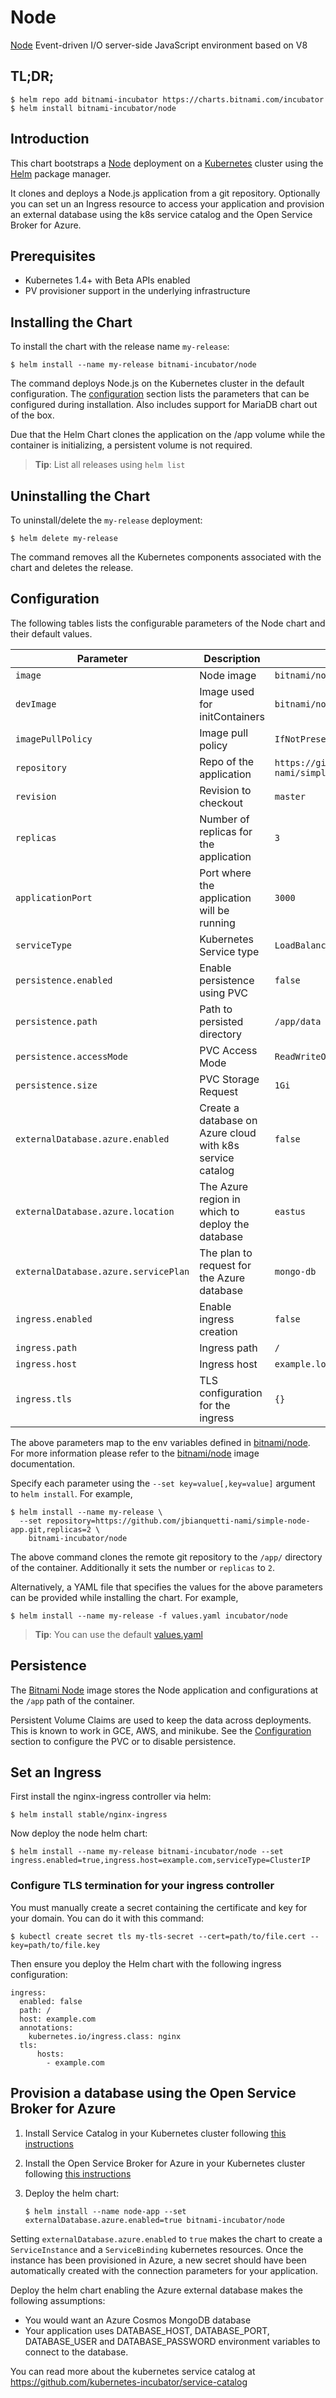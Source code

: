 # Node

[Node](https://www.nodejs.org) Event-driven I/O server-side JavaScript environment based on V8

## TL;DR;

```console
$ helm repo add bitnami-incubator https://charts.bitnami.com/incubator
$ helm install bitnami-incubator/node
```
## Introduction

This chart bootstraps a [Node](https://github.com/bitnami/bitnami-docker-node) deployment on a [Kubernetes](http://kubernetes.io) cluster using the [Helm](https://helm.sh) package manager.

It clones and deploys a Node.js application from a git repository. Optionally you can set un an Ingress resource to access your application and provision an external database using the k8s service catalog and the Open Service Broker for Azure.

## Prerequisites

- Kubernetes 1.4+ with Beta APIs enabled
- PV provisioner support in the underlying infrastructure

## Installing the Chart

To install the chart with the release name `my-release`:

```console
$ helm install --name my-release bitnami-incubator/node
```

The command deploys Node.js on the Kubernetes cluster in the default configuration. The [configuration](#configuration) section lists the parameters that can be configured during installation. Also includes support for MariaDB chart out of the box.

Due that the Helm Chart clones the application on the /app volume while the container is initializing, a persistent volume is not required.

> **Tip**: List all releases using `helm list`

## Uninstalling the Chart

To uninstall/delete the `my-release` deployment:

```console
$ helm delete my-release
```

The command removes all the Kubernetes components associated with the chart and deletes the release.

## Configuration

The following tables lists the configurable parameters of the Node chart and their default values.

|              Parameter               |            Description                                    |                        Default                            |
|--------------------------------------|-----------------------------------------------------------|-----------------------------------------------------------|
| `image`                              | Node image                                                | `bitnami/node:{VERSION}`                                  |
| `devImage`                           | Image used for initContainers                             | `bitnami/node:{VERSION}`                                  |
| `imagePullPolicy`                    | Image pull policy                                         | `IfNotPresent`                                            |
| `repository`                         | Repo of the application                                   | `https://github.com/jbianquetti-nami/simple-node-app.git` |
| `revision`                           | Revision  to checkout                                     | `master`                                                  |
| `replicas`                           | Number of replicas for the application                    | `3`                                                       |
| `applicationPort`                    | Port where the application will be running                | `3000`                                                    |
| `serviceType`                        | Kubernetes Service type                                   | `LoadBalancer`                                            |
| `persistence.enabled`                | Enable persistence using PVC                              | `false`                                                   |
| `persistence.path`                   | Path to persisted directory                               | `/app/data`                                               |
| `persistence.accessMode`             | PVC Access Mode                                           | `ReadWriteOnce`                                           |
| `persistence.size`                   | PVC Storage Request                                       | `1Gi`                                                     |
| `externalDatabase.azure.enabled`     | Create a database on Azure cloud with k8s service catalog | `false`                                                   |
| `externalDatabase.azure.location`    | The Azure region in which to deploy the database          | `eastus`                                                  |
| `externalDatabase.azure.servicePlan` | The plan to request for the Azure database                | `mongo-db`                                                |
| `ingress.enabled`                    | Enable ingress creation                                   | `false`                                                   |
| `ingress.path`                       | Ingress path                                              | `/`                                                       |
| `ingress.host`                       | Ingress host                                              | `example.local`                                           |
| `ingress.tls`                        | TLS configuration for the ingress                         | `{}`                                                      |

The above parameters map to the env variables defined in [bitnami/node](http://github.com/bitnami/bitnami-docker-node). For more information please refer to the [bitnami/node](http://github.com/bitnami/bitnami-docker-node) image documentation.

Specify each parameter using the `--set key=value[,key=value]` argument to `helm install`. For example,

```console
$ helm install --name my-release \
  --set repository=https://github.com/jbianquetti-nami/simple-node-app.git,replicas=2 \
    bitnami-incubator/node
```

The above command clones the remote git  repository to the `/app/` directory  of the container. Additionally it sets the number or `replicas` to `2`.

Alternatively, a YAML file that specifies the values for the above parameters can be provided while installing the chart. For example,

```console
$ helm install --name my-release -f values.yaml incubator/node
```

> **Tip**: You can use the default [values.yaml](values.yaml)

## Persistence

The [Bitnami Node](https://github.com/bitnami/bitnami-docker-node) image stores the Node application and configurations at the `/app`  path of the container.

Persistent Volume Claims are used to keep the data across deployments. This is known to work in GCE, AWS, and minikube.
See the [Configuration](#configuration) section to configure the PVC or to disable persistence.

## Set an Ingress

First install the nginx-ingress controller via helm:

```
$ helm install stable/nginx-ingress
```

Now deploy the node helm chart:

```
$ helm install --name my-release bitnami-incubator/node --set ingress.enabled=true,ingress.host=example.com,serviceType=ClusterIP
```

### Configure TLS termination for your ingress controller

You must manually create a secret containing the certificate and key for your domain. You can do it with this command:

```
$ kubectl create secret tls my-tls-secret --cert=path/to/file.cert --key=path/to/file.key
```

Then ensure you deploy the Helm chart with the following ingress configuration:

```
ingress:
  enabled: false
  path: /
  host: example.com
  annotations:
    kubernetes.io/ingress.class: nginx
  tls:
      hosts:
        - example.com
```

## Provision a database using the Open Service Broker for Azure

1. Install Service Catalog in your Kubernetes cluster following [this instructions](https://kubernetes.io/docs/tasks/service-catalog/install-service-catalog-using-helm/)
2. Install the Open Service Broker for Azure in your Kubernetes cluster following [this instructions](https://github.com/Azure/helm-charts/tree/master/open-service-broker-azure)
3. Deploy the helm chart:

    ```
    $ helm install --name node-app --set externalDatabase.azure.enabled=true bitnami-incubator/node
    ```

Setting `externalDatabase.azure.enabled` to `true` makes the chart to create a `ServiceInstance` and a `ServiceBinding` kubernetes resources.
Once the instance has been provisioned in Azure, a new secret should have been automatically created with the connection parameters for your application.

Deploy the helm chart enabling the Azure external database makes the following assumptions:
  - You would want an Azure Cosmos MongoDB database
  - Your application uses DATABASE_HOST, DATABASE_PORT, DATABASE_USER and DATABASE_PASSWORD environment variables to connect to the database.

You can read more about the kubernetes service catalog at https://github.com/kubernetes-incubator/service-catalog 